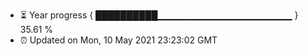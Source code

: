 - ⏳ Year progress { ██████████▁▁▁▁▁▁▁▁▁▁▁▁▁▁▁▁▁▁▁▁ } 35.61 %
- ⏰ Updated on Mon, 10 May 2021 23:23:02 GMT

